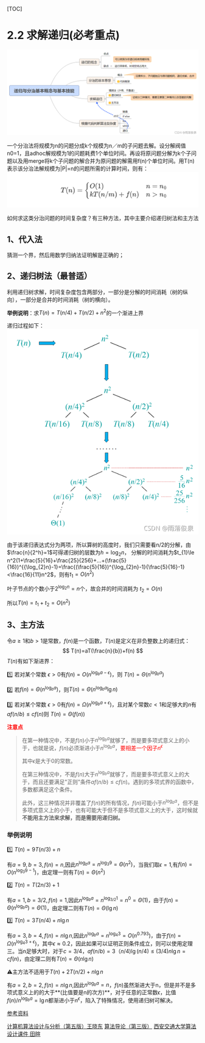 [TOC]

# 2.2 求解递归(必考重点)
![在这里插入图片描述](https://raw.githubusercontent.com/yijunquan-afk/img-bed-1/main/img13/1695718785.png)

一个分治法将规模为n的问题分成k个规模为n／m的子问题去解。设分解阀值n0=1，且adhoc解规模为1的问题耗费1个单位时间。再设将原问题分解为k个子问题以及用merge将k个子问题的解合并为原问题的解需用f(n)个单位时间。用T(n)表示该分治法解规模为|P|=n的问题所需的计算时间，则有：
![在这里插入图片描述](https://raw.githubusercontent.com/yijunquan-afk/img-bed-1/main/img13/1695718787.png)

如何求这类分治问题的时间复杂度？有三种方法，其中主要介绍递归树法和主方法

## 1、代入法

猜测一个界，然后用数学归纳法证明解是正确的；

## 2、递归树法（最普适）

利用递归树求解，时间复杂度包含两部分，一部分是分解的时间消耗（树的纵向），一部分是合并的时间消耗（树的横向）。

**举例说明**：求$T(n) = T(n/4) + T(n/2) + n^2$的一个渐进上界

递归过程如下：
![在这里插入图片描述](https://raw.githubusercontent.com/yijunquan-afk/img-bed-1/main/img13/1695718788.png)

由于该递归表达式分为两项，所以算树的高度时，我们只需要看n/2的分解，由$\frac{n}{2^h}=1$可得递归树的层数为$h=\log_{2}n$， 分解的时间消耗为$t_{1}\le n^2(1+\frac{5}{16}+\frac{25}{256}+...+(\frac{5}{16})^{{\log_{2}n}-1}=\frac{(\frac{5}{16})^{\log_{2}n}-1}{\frac{5}{16}-1}<\frac{16}{11}n^2$，则有$t_{1}=O(n^2)$

叶子节点的个数小于$2^{\log_2{n}}=n$个，故合并的时间消耗为 $t_{2}=O(n)$

所以$T(n)=t_{1}+t_{2}=O(n^2)$

## 3、主方法

令$a\ge1\text{和}b>1$是常数，$f(n)$是一个函数，$T(n)$是定义在非负整数上的递归式：
$$
T(n)=aT(\frac{n}{b})+f(n)
$$
$T(n)$有如下渐进界：

:one: 若对某个常数 $\epsilon >0$有$f(n)=O(n^{\log_{b}a-\epsilon})$，则 $T(n)=\Theta(n^{\log_{b}a})$

:two: 若$f(n)=\Theta(n^{\log_{b}a})$，则$T(n)=\Theta(n^{\log_{b}a}\lg n)$

:three: 若对某个常数 $\epsilon >0$有$f(n)=\Omega(n^{\log_{b}a+\epsilon})$，且对某个常数$c<1$和足够大的*n*有$af(n/b)\le cf(n)$则 $T(n)=\Theta(f(n))$

<font color="red">**注意点**</font>

> 在第一种情况中，不是$f(n)$小于$n^{\log_{b}a}$就够了，而是要多项式意义上的小于，也就是说，$f(n)$必须渐进小于$n^{\log_{b}a}$，<font color="red">要相差一个因子$n^{\epsilon}$</font>
>
> 其中$\epsilon$是大于0的常数。
>
> 在第三种情况中，不是$f(n)$大于$n^{\log_{b}a}$就够了，而是要多项式意义上的大于，而且还要满足"正则"条件$af(n/b)\le cf(n)$。遇到的多项式界的函数中，多数都满足这个条件。
>
> 此外，这三种情况并非覆盖了$f(n)$的所有情况，$f(n)$可能小于$n^{\log_{b}a}$，但不是多项式意义上的小于，也有可能大于但不是多项式意义上的大于，这时候就**不能用主方法来求解，而是需要用递归树。**
>

### 举例说明

:one: $T(n)=9T(n/3)+n$

有$a=9,b=3,f(n)=n$,因此$n^{\log_{b}a}=n^{\log_{3}9}=\Theta(n^2)$，当我们取$\epsilon =1$,有$f(n)=O(n^{\log_{3}9-1})$，由定理一则有$T(n)=\Theta (n^2)$

:two: $T(n)=T(2n/3)+1$

有$a=1,b=3/2,f(n)=1$,因此$n^{\log_{b}a}=n^{\log_{3/2}1}=n^{0}=\Theta(1)$，由于$f(n)=\Theta(n^{\log_{b}a})=\Theta(1)$，由定理二则有$T(n)=\Theta (\lg n)$

:three: $T(n)=3T(n/4)+n\lg n$

有$a=3,b=4,f(n)=n\lg n$,因此$n^{\log_{b}a}=n^{\log_{4}3}=O(n^{0.793})$，由于$f(n)=\Omega(n^{\log_{4}3+\epsilon})$，其中$\epsilon \approx0.2$，因此如果可以证明正则条件成立，则可以使用定理三。当n足够大时，对于$c=3/4$，$af(n/b)=3（n/4)\lg{(n/4)}\le (3/4)n\lg n=cf(n)$，由定理二则有$T(n)=\Theta (n\lg n)$

:warning:主方法不适用于$T(n)+2T(n/2)+n\lg n$

有$a=2,b=2,f(n)=n\lg n$,因此$n^{\log_{b}a}=n$，$f(n)$虽然渐进大于n，但是并不是多项式意义上的的大于**(比值要是n的次方)**，对于任意的正常数$\epsilon$，比值$f(n)/n^{\log_{b}a}=\lg n$都渐进小于$n^\epsilon$，陷入了特殊情况，使用递归树可解决。

[参考资料]()

[计算机算法设计与分析（第五版）王晓东]()
[算法导论（第三版）]()
[西安交通大学算法设计课件 田暄]()